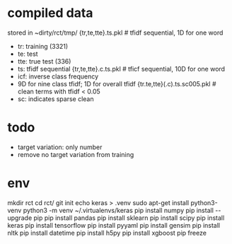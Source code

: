 # compiled data
stored in ~dirty/rct/tmp/
{tr,te,tte}.ts.pkl # tfidf sequential, 1D for one word
  * tr: training (3321)
  * te: test
  * tte: true test (336)
  * ts: tfidf sequential
{tr,te,tte}.c.ts.pkl # tficf sequential, 10D for one word
  * icf: inverse class frequency
  * 9D for nine class tfidf; 1D for overall tfidf
{tr.te,tte}(.c).ts.sc005.pkl # clean terms with tfidf < 0.05
  * sc: indicates sparse clean

# todo
* target variation: only number
* remove no target variation from training

# env
mkdir rct
cd rct/
git init
echo keras > .venv
sudo apt-get install python3-venv
python3 -m venv ~/.virtualenvs/keras
pip install numpy
pip install --upgrade pip
pip install pandas
pip install sklearn
pip install scipy
pip install keras
pip install tensorflow
pip install pyyaml
pip install gensim
pip install nltk
pip install datetime
pip install h5py
pip install xgboost
pip freeze
